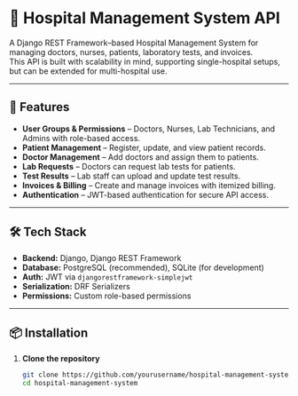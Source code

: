 # 🏥 Hospital Management System API

A Django REST Framework–based Hospital Management System for managing doctors, nurses, patients, laboratory tests, and invoices.  
This API is built with scalability in mind, supporting single-hospital setups, but can be extended for multi-hospital use.

---

## 🚀 Features

- **User Groups & Permissions** – Doctors, Nurses, Lab Technicians, and Admins with role-based access.
- **Patient Management** – Register, update, and view patient records.
- **Doctor Management** – Add doctors and assign them to patients.
- **Lab Requests** – Doctors can request lab tests for patients.
- **Test Results** – Lab staff can upload and update test results.
- **Invoices & Billing** – Create and manage invoices with itemized billing.
- **Authentication** – JWT-based authentication for secure API access.

---

## 🛠️ Tech Stack

- **Backend:** Django, Django REST Framework
- **Database:** PostgreSQL (recommended), SQLite (for development)
- **Auth:** JWT via `djangorestframework-simplejwt`
- **Serialization:** DRF Serializers
- **Permissions:** Custom role-based permissions

---

## 📦 Installation

1. **Clone the repository**
   ```bash
   git clone https://github.com/yourusername/hospital-management-system.git
   cd hospital-management-system

